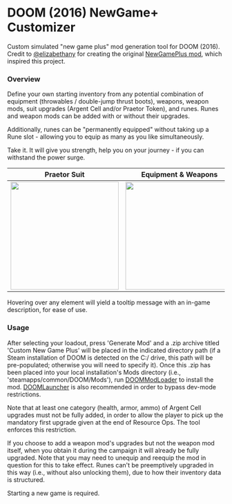 # DOOM (2016) NewGame+ Customizer

Custom simulated "new game plus" mod generation tool for DOOM (2016).  
Credit to [@elizabethany](https://github.com/elizabethany) for creating the original [NewGamePlus mod](https://www.nexusmods.com/doom/mods/28), which inspired this project.  

### Overview  
Define your own starting inventory from any potential combination of equipment (throwables / double-jump thrust boots), weapons, weapon mods, suit upgrades (Argent Cell and/or Praetor Token), and runes. Runes and weapon mods can be added with or without their upgrades.  

Additionally, runes can be "permanently equipped" without taking up a Rune slot - allowing you to equip as many as you like simultaneously.  

Take it. It will give you strength, help you on your journey - if you can withstand the power surge.  
  
 Praetor Suit | Equipment & Weapons | Weapon Mods | Runes
|------------|-------------|-------------|-------------|
| <img src="https://github.com/andrewcreekmore/DOOM-NewGamePlusCustomizer/assets/44483269/bb6ceb4c-a7d9-4d54-9b0a-0cf630c56324" width="250"> | <img src="https://github.com/andrewcreekmore/DOOM-NewGamePlusCustomizer/assets/44483269/8bff97e8-3a9c-4d5e-8232-dbf369519507" width="250"> | <img src="https://github.com/andrewcreekmore/DOOM-NewGamePlusCustomizer/assets/44483269/366445f3-3c60-4fa9-b0d0-94b32ef9dea5" width="250"> | <img src="https://github.com/andrewcreekmore/DOOM-NewGamePlusCustomizer/assets/44483269/b16f9ce3-e23e-4581-8cb5-36589a958d54" width="250"> |  

Hovering over any element will yield a tooltip message with an in-game description, for ease of use.  

### Usage

After selecting your loadout, press 'Generate Mod' and a .zip archive titled 'Custom New Game Plus' will be placed in the indicated directory path (if a Steam installation of DOOM is detected on the C:/ drive, this path will be pre-populated; otherwise you will need to specify it). Once this .zip has been placed into your local installation's Mods directory (i.e., 'steamapps/common/DOOM/Mods'), run [DOOMModLoader](https://github.com/jfmherokiller/DOOMExtract/releases/tag/1.8) to install the mod. [DOOMLauncher](https://github.com/PowerBall253/DOOMLauncher) is also recommended in order to bypass dev-mode restrictions. 

Note that at least one category (health, armor, ammo) of Argent Cell upgrades must not be fully added, in order to allow the player to pick up the mandatory first upgrade given at the end of Resource Ops. The tool enforces this restriction.

If you choose to add a weapon mod's upgrades but not the weapon mod itself, when you obtain it during the campaign it will already be fully upgraded. Note that you may need to unequip and reequip the mod in question for this to take effect.  Runes can't be preemptively upgraded in this way (i.e., without also unlocking them), due to how their inventory data is structured.

Starting a new game is required.
